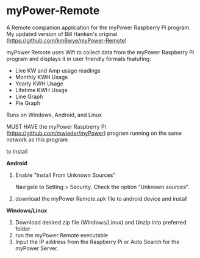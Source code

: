 # myPower-Remote
A Remote companion application for the myPower Raspberry Pi program.
My updated version of Bill Hanken's original (https://github.com/km6wye/myPower-Remote)

myPower Remote uses Wifi to collect data from the myPower Raspberry Pi program and displays it in user friendly formats featufing:

  * Live KW and Amp usage readings
  * Monthly KWH Usage
  * Yearly KWH Usage
  * Lifetime KWH Usage 
  * Line Graph 
  * Pie Graph

Runs on Windows, Android, and Linux

MUST HAVE the myPower Raspberry Pi (https://github.com/mwieder/myPower) program running on the same network as this program

to Install

**Android**
1. Enable "Install From Unknown Sources"

    Navigate to Setting > Security.
    Check the option “Unknown sources“.

2. download the myPower Remote.apk file to android device and install

**Windows/Linux**
1. Download desired zip file (Windows/Linux) and Unzip into preferred folder
2. run the myPower Remote executable
3. Input the IP address from the Raspberry Pi or Auto Search for the myPower Server.
